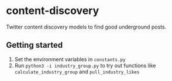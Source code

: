 # content-discovery
Twitter content discovery models to find good underground posts.

## Getting started

1. Set the environment variables in `constants.py`
2. Run `python3 -i industry_group.py` to try out functions like `calculate_industry_group` and `pull_industry_likes`
